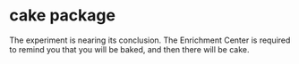 # cake package
The experiment is nearing its conclusion. The Enrichment Center is required to remind you that you will be baked, and then there will be cake.
